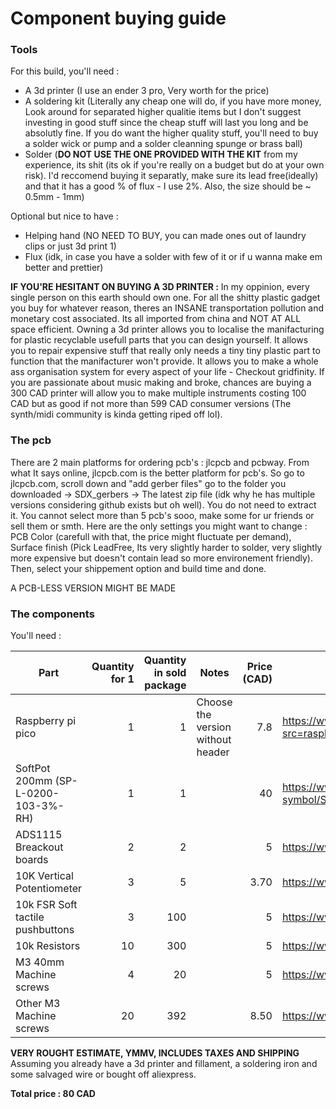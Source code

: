 # Component buying guide

### Tools

For this build, you'll need : 

- A 3d printer (I use an ender 3 pro, Very worth for the price)
- A soldering kit (Literally any cheap one will do, if you have more money, Look around for separated higher qualitie items but I don't suggest investing in good stuff since the cheap stuff will last you long and be absolutly fine. If you do want the higher quality stuff, you'll need to buy a solder wick or pump and a solder cleanning spunge or brass ball)
- Solder (**DO NOT USE THE ONE PROVIDED WITH THE KIT** from my experience, its shit (its ok if you're really on a budget but do at your own risk). I'd reccomend buying it separatly, make sure its lead free(ideally) and that it has a good % of flux - I use 2%. Also, the size should be ~ 0.5mm - 1mm)
    
Optional but nice to have : 

- Helping hand (NO NEED TO BUY, you can made ones out of laundry clips or just 3d print 1)
- Flux (idk, in case you have a solder with few of it or if u wanna make em better and prettier)

**IF YOU'RE HESITANT ON BUYING A 3D PRINTER :** In my oppinion, every single person on this earth should own one. For all the shitty plastic gadget you buy for whatever reason, theres an INSANE transportation pollution and monetary cost associated. Its all imported from china and NOT AT ALL space efficient. Owning a 3d printer allows you to localise the manifacturing for plastic recyclable usefull parts that you can design yourself. It allows you to repair expensive stuff that really only needs a tiny tiny plastic part to function that the manifacturer won't provide. It allows you to make a whole ass organisation system for every aspect of your life - Checkout gridfinity. If you are passionate about music making and broke, chances are buying a 300 CAD printer will allow you to make multiple instruments costing 100 CAD but as good if not more than 599 CAD consumer versions (The synth/midi community is kinda getting riped off lol).

### The pcb

There are 2 main platforms for ordering pcb's : jlcpcb and pcbway. From what It says online, jlcpcb.com is the better platform for pcb's. So go to jlcpcb.com, scroll down and "add gerber files" go to the folder you downloaded -> SDX_gerbers -> The latest zip file (idk why he has multiple versions considering github exists but oh well). You do not need to extract it. You cannot select more than 5 pcb's sooo, make some for ur friends or sell them or smth. Here are the only settings you might want to change : PCB Color (carefull with that, the price might fluctuate per demand), Surface finish (Pick LeadFree, Its very slightly harder to solder, very slightly more expensive but doesn't contain lead so more environement friendly). Then, select your shippement option and build time and done.

A PCB-LESS VERSION MIGHT BE MADE

### The components

You'll need :
    
| Part       | Quantity for 1  | Quantity in sold package  | Notes   |Price (CAD)  | Url |
| --------------------|-----------------:|----------------:|------------|----:|-----|
| Raspberry pi pico |     1 |  1|  Choose the version without header | 7.8 | https://www.pishop.ca/product/raspberry-pi-pico-2/?src=raspberrypi|
| SoftPot 200mm (SP-L-0200-103-3%-RH) | 1 | 1 | | 40 | https://www.digikey.ca/en/products/detail/spectra-symbol/SP-L-0200-103-3-RH/2175427 |
|  ADS1115 Breackout boards | 2 | 2 | | 5 | https://www.aliexpress.com/item/1005007906475242.html |
| 10K Vertical Potentiometer | 3 | 5 | | 3.70 | https://www.aliexpress.com/item/1005006220604488.html |
| 10k FSR Soft tactile pushbuttons | 3 | 100 | | 5 | https://www.aliexpress.com/item/1005009964547709.html |
| 10k Resistors | 10 | 300 | | 5 | https://www.aliexpress.com/item/1005008321368077.html |
| M3 40mm Machine screws | 4 | 20 | | 5 | https://www.aliexpress.com/item/33003801934.html |
| Other M3 Machine screws | 20 | 392 | | 8.50 | https://www.aliexpress.com/item/1005007273134914.html |

**VERY ROUGHT ESTIMATE, YMMV, INCLUDES TAXES AND SHIPPING** Assuming you already have a 3d printer and fillament, a soldering iron and some salvaged wire or bought off aliexpress.

**Total price : 80 CAD**
